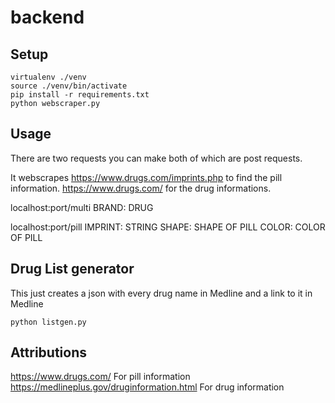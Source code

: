 # backend
## Setup
```
virtualenv ./venv
source ./venv/bin/activate
pip install -r requirements.txt
python webscraper.py
```

## Usage
There are two requests you can make both of which are post requests. 

It webscrapes https://www.drugs.com/imprints.php to find the pill information. https://www.drugs.com/ for the drug informations.

localhost:port/multi
BRAND: DRUG

localhost:port/pill
IMPRINT: STRING
SHAPE: SHAPE OF PILL
COLOR: COLOR OF PILL

## Drug List generator 
This just creates a json with every drug name in Medline and a link to it in Medline
```
python listgen.py
```

## Attributions
https://www.drugs.com/ For pill information
https://medlineplus.gov/druginformation.html For drug information